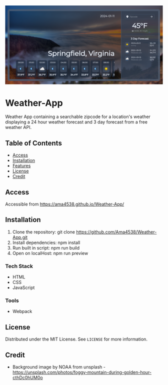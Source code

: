 ![Screenshot](./Image/Screenshot.png)

# Weather-App
Weather App containing a searchable zipcode for a location's weather displaying a 24 hour weather forecast and 3 day forecast from a free weather API. 

## Table of Contents
- [Access](#Access)
- [Installation](#installation)
- [Features](#features)
- [License](#license)
- [Credit](#Credit)

## Access
Accessible from https://ama4538.github.io/Weather-App/

## Installation
1. Clone the repository: git clone https://github.com/Ama4538/Weather-App.git
2. Install dependencies: npm install
3. Run built in script: npm run build
4. Open on localHost: npm run preview

### Tech Stack
- HTML
- CSS
- JavaScript

### Tools
- Webpack

## License
Distributed under the MIT License. See `LICENSE` for more information.

## Credit
- Background image by NOAA from unsplash - https://unsplash.com/photos/foggy-mountain-during-golden-hour-cthDc0hUM0o